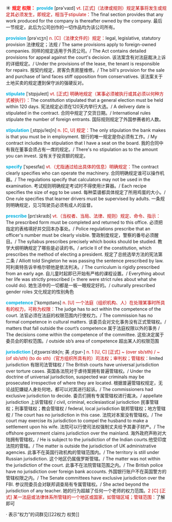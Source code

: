 ☀ <font color="red">**规定 权限：**</font>
<font color="sky blue">**provide**</font> [prə'vaɪd] 
<font color="#c00000">vt. [正式]（法律或规则）规定某事将发生或规定其必须发生，即规定，相当于stipulate：</font>The final section provides that any work produced for the company is thereafter owned by the company. 最后一节规定，此后为公司创作的一切作品均为该公司所有。
           
<font color="sky blue">**provision**</font> [prəˈvɪʒn]
<font color="#c00000">n. [C]（法律文件的）规定：</font>legal, legislative, statutory provision  法律规定；法规 / The same provisions apply to foreign-owned companies. 同样的规定适用于外资公司。/ The Act contains detailed provisions for appeal against the court's decision. 该法案含有对法庭裁决上诉的详细规定。/ Under the provisions of the lease, the tenant is responsible for repairs. 按契约规定，房客负责房屋维修。/ The bill's provision for the sale and purchase of land faces stiff opposition from conservatives. 该法案关于土地买卖的规定遭到保守派的强硬反对。

 <font color="sky blue">**stipulate**</font> [ˈstɪpjuleɪt]
<font color="#c00000">vt. [正式] 明确地规定（某事必须被执行或其必须以何种方式被执行）：</font>The constitution stipulated that a general election must be held within 120 days. 宪法规定必须在120天内举行大选。/ A delivery date is stipulated in the contract. 合同中规定了交货日期。/ International rules stipulate the number of foreign entrants. 国际规则规定了外国参赛者的人数。
           
<font color="sky blue">**stipulation**</font> [ˌstɪpjuˈleɪʃn]
<font color="#c00000">n. [C, U] 规定：</font>The only stipulation the bank makes is that you must be in employment. 银行的唯一规定是你必须有工作。/ My contract includes the stipulation that I have a seat on the board. 我的合同中有我在董事会须占有一席的规定。/ There's no stipulation as to the amount you can invest. 没有关于投资额的规定。
           
<font color="sky blue">**specify**</font> [ˈspesɪfaɪ]
<font color="#c00000">vt.（尤指通过给出具体的信息）明确规定：</font>The contract clearly specifies who can operate the machinery. 合同明确规定谁可以操作机器。/ The regulations specify that calculators may not be used in the examination. 考试规则明确规定考试时不得使用计算器。/ Each recipe specifies the size of egg to be used. 每种菜谱都具体规定了所用鸡蛋的大小。/ One rule specifies that learner drivers must be supervised by adults. 一条规则明确规定，见习驾驶员必须有成人的监督。
           
<font color="sky blue">**prescribe**</font> [prɪˈskraɪb]
<font color="#c00000">vt.（当权者、当局、法律、规则）规定、命令、指示：</font>The prescribed form must be completed and returned to this office. 必须把指定的表格填好并交回本办事处。/ Police regulations prescribe that an officer's number must be clearly visible. 警政制度规定，警察的番号必须醒目。/ The syllabus prescribes precisely which books should be studied. 教学大纲明确规定了哪些是必读的书。/ article II of the constitution, which prescribes the method of electing a president. 规定了总统选举方法的宪法第二条 / Alliott told Singleton he was passing the sentence prescribed by law. 阿利奥特告诉辛格尔顿他是依法判决。/ The curriculum is rigidly prescribed from an early age. 自儿童时起即已开始有严格的课程设置。/ Everything about her life was strictly prescribed (= there were strict rules about what she could do). 她生活中的一切都是一板一眼规定好的。/ culturally prescribed gender roles 文化规定的性别角色

<font color="sky blue">**competence**</font> ['kɒmpɪtəns] 
<font color="#c00000">n. [U] 一个法庭（组织机构、人）在处理某事时所具有的权力，可称为权限：</font>The judge has to act within the competence of the court. 法官必须在法庭的权限范围内行使权力。/ The commission has no formal competence in cultural matters. 该委员会对文化事务没有正式管辖权。/ matters that fall outside the court’s competence 属于法庭权限以外的事务 / The decisions come within the competence of the committee. 这些决定属于委员会的职权范围。/ outside sb’s area of competence 超出某人的权限范围
                      
<font color="sky blue">**jurisdiction**</font> [ˌdʒʊərɪsˈdɪkʃn; 美 ˌdʒʊr-]
<font color="#c00000">n. 1 [U, C] [正式] ~ (over sb/sth) / ~ (of sb/sth) (to do sth)（官方组织所具有的）司法权；审判权；管辖权：</font>limited jurisdiction 有限司法管辖权 / The British courts have universal jurisdiction over torture cases. 英国各法院对于虐待案拥有普遍管辖权。/ Under the doctrine of universal jurisdiction, suspected war criminals may be prosecuted irrespective of where they are located. 根据普遍管辖权规定，无论战犯嫌疑人身处何地，都可以对其进行起诉。/ The commissioners had exclusive jurisdiction to decide. 委员们拥有专属管辖权进行裁决。/ appellate jurisdiction 上诉管辖权 / civil, criminal, ecclesiastical jurisdiction 民事管辖权；刑事管辖权；教会管辖权 / federal, local jurisdiction 联邦管辖权；地方管辖权 / The court has no jurisdiction in this case. 法院对本案没有管辖权。/ The court may exercise its jurisdiction to compel the husband to make a settlement upon his wife. 法院可以行使司法权强制丈夫给予其妻子财产。/ The offshore government claims jurisdiction over the mainland. 海外政府声称对大陆拥有管辖权。/ He is subject to the jurisdiction of the Indian courts.他受印度法院的管辖。/ The matter is outside the jurisdiction of UK administrative agencies. 此事不在英国行政机构的管辖范围内。/ The territory is still under Russian jurisdiction. 这个地区仍属俄罗斯管辖。/ The matter was not within the jurisdiction of the court. 此事不在法院管辖范围之内。/ The British police have no jurisdiction over foreign bank accounts. 外国银行账户不在英国警方的管辖权限之内。/ The Senate committees have exclusive jurisdiction over the FBI. 参议院委员会对联邦调查局有专属管辖权。/ She acted beyond the jurisdiction of any teacher. 她的行为超越了任何一个老师的权力范围。<font color="#c00000">2 [C] [正式] 某一法庭或法律体系所管辖的一个地区或国家，如管辖区域；管辖范围：</font>了解即可

· 表示“权力”的词群见[[22权力 权势]]
